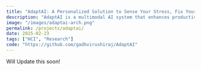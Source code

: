 ```yaml
---
title: "AdaptAI: A Personalized Solution to Sense Your Stress, Fix Your Mess, and Boost Productivity"
description: "AdaptAI is a multimodal AI system that enhances productivity and well-being by tailoring interventions to individual needs. Unlike generic tools, AdaptAI integrates egocentric vision, audio, physiological signals, and LLM-driven workflows to provide context-aware support. Its Tone-Adaptive Conversational Agent enhances productivity by adjusting responses to be more positive and supportive during stressful moments."
image: "/images/adaptai-arch.png"
permalink: /projects/adaptai/
date: 2025-02-23
tags: ["HCI", "Research"]
code: "https://github.com/gadhvirushiraj/AdaptAI"
---
```


Will Update this soon!
